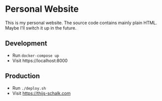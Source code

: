 # Personal Website

This is my personal website. The source code contains mainly plain HTML. Maybe I'll switch it up in the future.

## Development
- Run `docker-compose up`
- Visit https://localhost:8000

## Production
- Run `./deploy.sh`
- Visit https://thijs-schalk.com
